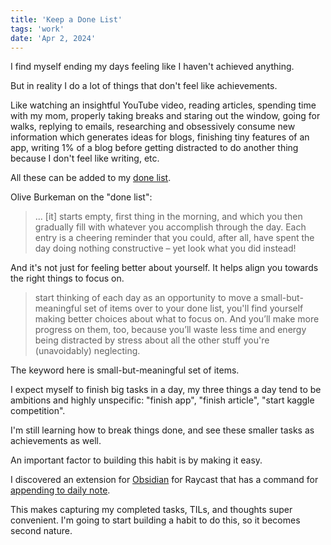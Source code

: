 ```yaml
---
title: 'Keep a Done List'
tags: 'work'
date: 'Apr 2, 2024'
---
```


I find myself ending my days feeling like I haven't achieved anything.

But in reality I do a lot of things that don't feel like achievements.

Like watching an insightful YouTube video, reading articles, spending time with my mom, properly taking breaks and staring out the window, going for walks, replying to emails, researching and obsessively consume new information which generates ideas for blogs, finishing tiny features of an app, writing 1% of a blog before getting distracted to do another thing because I don't feel like writing, etc.

All these can be added to my [done list](https://www.oliverburkeman.com/donelist).

Olive Burkeman on the "done list":

> ... [it] starts empty, first thing in the morning, and which you then gradually fill with whatever you accomplish through the day. Each entry is a cheering reminder that you could, after all, have spent the day doing nothing constructive – yet look what you did instead!

And it's not just for feeling better about yourself. It helps align you towards the right things to focus on.

> start thinking of each day as an opportunity to move a small-but-meaningful set of items over to your done list, you'll find yourself making better choices about what to focus on. And you’ll make more progress on them, too, because you’ll waste less time and energy being distracted by stress about all the other stuff you're (unavoidably) neglecting.

The keyword here is small-but-meaningful set of items.

I expect myself to finish big tasks in a day, my three things a day tend to be ambitions and highly unspecific: "finish app", "finish article", "start kaggle competition".

I'm still learning how to break things done, and see these smaller tasks as achievements as well.

An important factor to building this habit is by making it easy.

I discovered an extension for [Obsidian](https://www.raycast.com/KevinBatdorf/obsidian) for Raycast that has a command for [appending to daily note](https://github.com/KevinBatdorf/obsidian-raycast#daily-note).

This makes capturing my completed tasks, TILs, and thoughts super convenient. I'm going to start building a habit to do this, so it becomes second nature.
